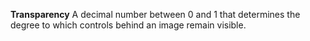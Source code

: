 **Transparency** A decimal number between 0 and 1 that determines the degree to which controls behind an image remain visible.

